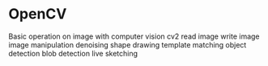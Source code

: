 # OpenCV
Basic operation on image with computer vision
cv2
read image
write image
image manipulation
denoising
shape drawing
template matching
object detection
blob detection
live sketching
